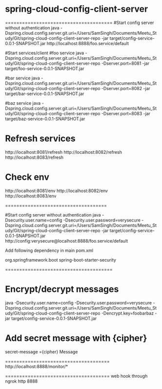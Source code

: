 # spring-cloud-config-client-server
======================================
#Start config server without authentication
java -Dspring.cloud.config.server.git.uri=/Users/SamSingh/Documents/Meetu_Study/Git/spring-cloud-config-client-server-repo  -jar target/config-service-0.0.1-SNAPSHOT.jar
http://localhost:8888/foo.service/default

#Start services/client
#foo service
java -Dspring.cloud.config.server.git.uri=/Users/SamSingh/Documents/Meetu_Study/Git/spring-cloud-config-client-server-repo -Dserver.port=8081 -jar target/foo-service-0.0.1-SNAPSHOT.jar

#bar service
java -Dspring.cloud.config.server.git.uri=/Users/SamSingh/Documents/Meetu_Study/Git/spring-cloud-config-client-server-repo -Dserver.port=8082 -jar target/bar-service-0.0.1-SNAPSHOT.jar

#baz service
java -Dspring.cloud.config.server.git.uri=/Users/SamSingh/Documents/Meetu_Study/Git/spring-cloud-config-client-server-repo -Dserver.port=8083 -jar target/baz-service-0.0.1-SNAPSHOT.jar

# Refresh services
http://localhost:8081/refresh
http://localhost:8082/refresh
http://localhost:8083/refresh

# Check env

http://localhost:8081/env
http://localhost:8082/env
http://localhost:8083/env


====================================

#Start config server without authentication 
java -Dsecurity.user.name=config -Dsecurity.user.password=verysecure -Dspring.cloud.config.server.git.uri=/Users/SamSingh/Documents/Meetu_Study/Git/spring-cloud-config-client-server-repo  -jar target/config-service-0.0.1-SNAPSHOT.jar
http://config:verysecure@localhost:8888/foo.service/default

Add following dependency in main pom.xml

<dependency>
<groupId>org.springframework.boot</groupId>
<artifactId>spring-boot-starter-security</artifactId>
</dependency>

======================================
# Encrypt/decrypt messages

java -Dsecurity.user.name=config -Dsecurity.user.password=verysecure  -Dspring.cloud.config.server.git.uri=/Users/SamSingh/Documents/Meetu_Study/Git/spring-cloud-config-client-server-repo  -Dencrypt.key=foobarbaz -jar target/config-service-0.0.1-SNAPSHOT.jar
# Add secret message with {cipher}
secret-message ={cipher} Message

=====================================
http://localhost:8888/monitor/*

=====================================
web hook through ngrok http 8888




